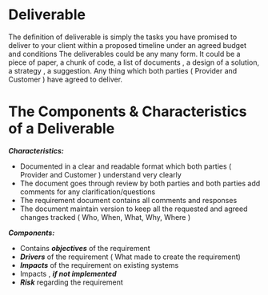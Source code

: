 
# Deliverable

The definition of deliverable is simply the tasks you have promised to deliver to your client within a proposed timeline under an agreed budget and conditions
The deliverables could be any many form. It could be a piece of paper, a chunk of code, a list of documents , a design of a solution, a strategy , a suggestion. Any thing which both parties ( Provider and Customer ) have agreed to deliver.

# The Components & Characteristics of a Deliverable

***Characteristics:***

- Documented in a clear and readable format which both parties ( Provider and Customer ) understand very clearly
- The document goes through review by both parties and both parties add comments for any clarification/questions
- The requirement document contains all comments and responses
- The document maintain version to keep all the requested and agreed changes tracked ( Who, When, What, Why, Where )

***Components:***

- Contains ***objectives*** of the requirement
- ***Drivers*** of the requirement ( What made to create the requirement)
- ***Impacts*** of the requirement on existing systems
- Impacts , ***if not implemented***
- ***Risk*** regarding the requirement

